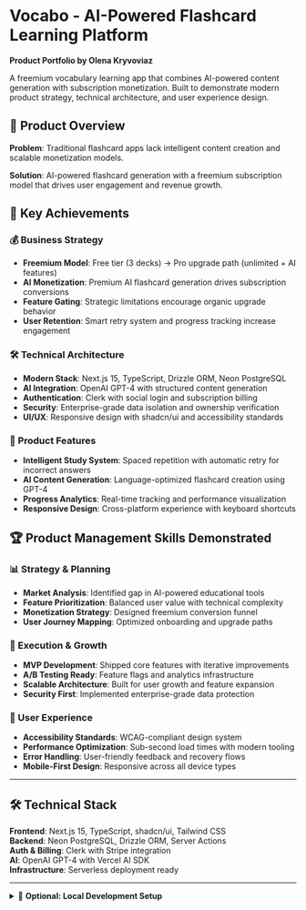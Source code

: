 # Vocabo - AI-Powered Flashcard Learning Platform

**Product Portfolio by Olena Kryvoviaz**

A freemium vocabulary learning app that combines AI-powered content generation with subscription monetization. Built to demonstrate modern product strategy, technical architecture, and user experience design.

## 🎯 Product Overview

**Problem**: Traditional flashcard apps lack intelligent content creation and scalable monetization models.

**Solution**: AI-powered flashcard generation with a freemium subscription model that drives user engagement and revenue growth.

## 🚀 Key Achievements

### 💰 Business Strategy
- **Freemium Model**: Free tier (3 decks) → Pro upgrade path (unlimited + AI features)
- **AI Monetization**: Premium AI flashcard generation drives subscription conversions
- **Feature Gating**: Strategic limitations encourage organic upgrade behavior
- **User Retention**: Smart retry system and progress tracking increase engagement

### 🛠 Technical Architecture
- **Modern Stack**: Next.js 15, TypeScript, Drizzle ORM, Neon PostgreSQL
- **AI Integration**: OpenAI GPT-4 with structured content generation
- **Authentication**: Clerk with social login and subscription billing
- **Security**: Enterprise-grade data isolation and ownership verification
- **UI/UX**: Responsive design with shadcn/ui and accessibility standards

### 🎨 Product Features
- **Intelligent Study System**: Spaced repetition with automatic retry for incorrect answers
- **AI Content Generation**: Language-optimized flashcard creation using GPT-4
- **Progress Analytics**: Real-time tracking and performance visualization  
- **Responsive Design**: Cross-platform experience with keyboard shortcuts

## 🏆 Product Management Skills Demonstrated

### 📊 Strategy & Planning
- **Market Analysis**: Identified gap in AI-powered educational tools
- **Feature Prioritization**: Balanced user value with technical complexity
- **Monetization Strategy**: Designed freemium conversion funnel
- **User Journey Mapping**: Optimized onboarding and upgrade paths

### 🔄 Execution & Growth
- **MVP Development**: Shipped core features with iterative improvements
- **A/B Testing Ready**: Feature flags and analytics infrastructure
- **Scalable Architecture**: Built for user growth and feature expansion
- **Security First**: Implemented enterprise-grade data protection

### 🎯 User Experience
- **Accessibility Standards**: WCAG-compliant design system
- **Performance Optimization**: Sub-second load times with modern tooling
- **Error Handling**: User-friendly feedback and recovery flows
- **Mobile-First Design**: Responsive across all device types

---

## 🛠 Technical Stack

**Frontend**: Next.js 15, TypeScript, shadcn/ui, Tailwind CSS  
**Backend**: Neon PostgreSQL, Drizzle ORM, Server Actions  
**Auth & Billing**: Clerk with Stripe integration  
**AI**: OpenAI GPT-4 with Vercel AI SDK  
**Infrastructure**: Serverless deployment ready

---

<details>
<summary>🚀 <strong>Optional: Local Development Setup</strong></summary>

### Prerequisites
- Node.js 18+, Neon Database account, Clerk account, OpenAI API key

### Quick Start
```bash
git clone <repository-url>
cd vocabo && npm install
```

### Environment Variables
```bash
# .env.local
NEXT_PUBLIC_CLERK_PUBLISHABLE_KEY=your_key
CLERK_SECRET_KEY=your_secret
DATABASE_URL=your_neon_url
OPENAI_API_KEY=your_openai_key
```

### Run
```bash
npm run db:migrate && npm run dev
```

### Test Key Features
- **Free Plan**: Create 3 decks, test upgrade prompts
- **Pro Plan**: AI generation, unlimited decks  
- **Study Flow**: Keyboard navigation, progress tracking
- **Security**: Test with multiple accounts for data isolation

</details>
